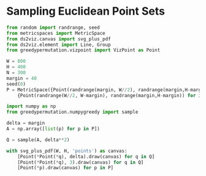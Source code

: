 # Sampling Euclidean Point Sets

```python {cmd id="setup" hide}
from random import randrange, seed
from metricspaces import MetricSpace
from ds2viz.canvas import svg_plus_pdf
from ds2viz.element import Line, Group
from greedypermutation.vizpoint import VizPoint as Point

W = 800
H = 400
N = 300
margin = 40
seed(0)
P = MetricSpace({Point(randrange(margin, W//2), randrange(margin,H-margin)) for i in range(N)} | \
    {Point(randrange(W//2, W-margin), randrange(margin,H-margin)) for i in range(5 * N)})
```

```python {cmd continue}
import numpy as np
from greedypermutation.numpygreedy import sample

delta = margin
A = np.array([list(p) for p in P])

Q = sample(A, delta**2)
```


```python {cmd continue output=html hide}
with svg_plus_pdf(W, H, 'points') as canvas:
    [Point(*Point(*q), delta).draw(canvas) for q in Q]
    [Point(*Point(*q), 3).draw(canvas) for q in Q]
    [Point(*p).draw(canvas) for p in P]
```
